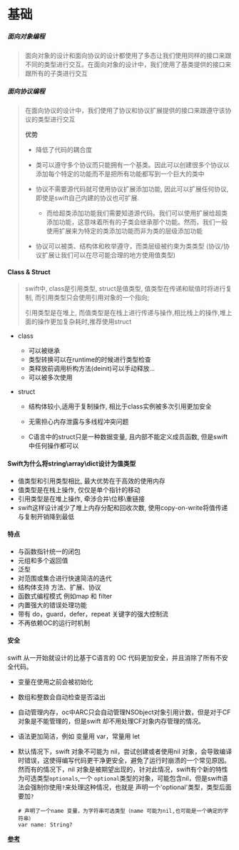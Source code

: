 # 基础



##### 面向对象编程

> 面向对象的设计和面向协议的设计都使用了多态让我们使用同样的接口来跟不同的类型进行交互。在面向对象的设计中，我们使用了基类提供的接口来跟所有的子类进行交互

##### 面向协议编程

> 在面向协议的设计中，我们使用了协议和协议扩展提供的接口来跟遵守该协议的类型进行交互
>
> **优势**
>
> - 降低了代码的耦合度
>
> - 类可以遵守多个协议而只能拥有一个基类。因此可以创建很多个协议以添加每个特定的功能而不是把所有功能都写到一个巨大的类中
> - 协议不需要源代码就可使用协议扩展添加功能, 因此可以扩展任何协议, 即使是swift自己内建的协议也可扩展.
>   - 而给超类添加功能我们需要知道源代码。我们可以使用扩展给超类添加功能，这意味着所有的子类会继承那个功能。然而，我们一般使用扩展来为特定的类添加功能而非为类的层级添加功能
>
> - 协议可以被类、结构体和枚举遵守，而类层级被约束为类类型 (协议/协议扩展让我们可以在尽可能合理的地方使用值类型)



#### Class & Struct

> swift中, class是引用类型, struct是值类型, 值类型在传递和赋值时将进行复制, 而引用类型只会使用引用对象的一个指向; 
>
> 引用类型是在堆上, 而值类型是在栈上进行传递与操作,相比栈上的操作,堆上面的操作更加复杂耗时,推荐使用struct

- class
  - 可以被继承
  - 类型转换可以在runtime的时候进行类型检查
  - 类释放前调用析构方法(deinit)可以手动释放...
  - 可以被多次使用
  
- struct
  - 结构体较小,适用于复制操作, 相比于class实例被多次引用更加安全
  
  - 无需担心内存泄露与多线程冲突问题
  
  - C语言中的struct只是一种数据变量, 且内部不能定义成员函数, 但是swift中任何操作都可以
  
    

#### Swift为什么将string\array\dict设计为值类型

- 值类型和引用类型相比, 最大优势在于高效的使用内存
- 值类型是在栈上操作, 仅仅是单个指针的移动
- 引用类型是在堆上操作, 牵涉合并\位移\重链接
- swift这样设计减少了堆上内存分配和回收次数, 使用copy-on-write将值传递与复制开销降到最低



#### 特点

- 与函数指针统一的闭包
- 元组和多个返回值
- 泛型
- 对范围或集合进行快速简洁的迭代
- 结构体支持 方法、扩展、协议
- 函数式编程模式 例如map 和 filter
- 内置强大的错误处理功能
- 带有 do，guard，defer，repeat 关键字的强大控制流
- 不再依赖OC的运行时机制



#### 安全

swift 从一开始就设计的比基于C语言的 OC 代码更加安全，并且消除了所有不安全代码。

- 变量在使用之前会被初始化

- 数组和整数会自动检查是否溢出

- 自动管理内存，oc中ARC只会自动管理NSObject对象引用计数，但是对于CF对象是不能管理的，但是swift 却不用处理CF对象内存管理的情况。

- 语法更加简洁，例如 变量用 var，常量用 let

- 默认情况下，swift 对象不可能为 nil，尝试创建或者使用nil 对象，会导致编译时错误，这使得编写代码更干净更安全，避免了运行时崩溃的一个常见原因。
  然而有的情况下，nil 对象是被期望出现的，针对此情况，swift有个新的特性 为可选类型`optionals`,一个 `optional`类型的对象，可能包含nil，但是swift语法会强制你使用`?`来处理这种情况，也就是 声明一个'optional'类型，类型后面要加`?`

  ```
  # 声明了一个name 变量，为字符串可选类型（name 可能为nil,也可能是一个确定的字符串）
  var name: String? 
  ```

  

**[参考](https://coder-star.github.io/iOS/Swift/从SIL角度看Swift中的值类型与引用类型/)**
